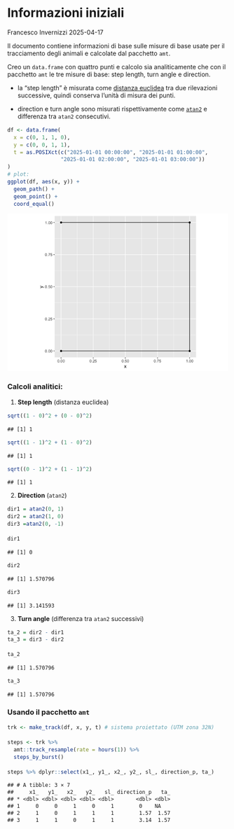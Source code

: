 Informazioni iniziali
================
Francesco Invernizzi
2025-04-17

Il documento contiene informazioni di base sulle misure di base usate
per il tracciamento degli animali e calcolate dal pacchetto `amt`.

Creo un `data.frame` con quattro punti e calcolo sia analiticamente che
con il pacchetto `amt` le tre misure di base: step length, turn angle e
direction.

- la “step length” è misurata come [distanza
  euclidea](https://en.wikipedia.org/wiki/Euclidean_distance) tra due
  rilevazioni successive, quindi conserva l’unità di misura dei punti.

- direction e turn angle sono misurati rispettivamente come
  [`atan2`](https://en.wikipedia.org/wiki/Atan2) e differenza tra
  `atan2` consecutivi.

``` r
df <- data.frame(
  x = c(0, 1, 1, 0),
  y = c(0, 0, 1, 1),
  t = as.POSIXct(c("2025-01-01 00:00:00", "2025-01-01 01:00:00",
                 "2025-01-01 02:00:00", "2025-01-01 03:00:00"))
)
# plot:
ggplot(df, aes(x, y)) +
  geom_path() +
  geom_point() +
  coord_equal()
```

![](01_info_iniziali_files/figure-gfm/unnamed-chunk-2-1.png)<!-- -->

### Calcoli analitici:

1.  **Step length** (distanza euclidea)

``` r
sqrt((1 - 0)^2 + (0 - 0)^2) 
```

    ## [1] 1

``` r
sqrt((1 - 1)^2 + (1 - 0)^2) 
```

    ## [1] 1

``` r
sqrt((0 - 1)^2 + (1 - 1)^2) 
```

    ## [1] 1

2.  **Direction** (`atan2`)

``` r
dir1 = atan2(0, 1)           
dir2 = atan2(1, 0) 
dir3 =atan2(0, -1) 

dir1
```

    ## [1] 0

``` r
dir2
```

    ## [1] 1.570796

``` r
dir3
```

    ## [1] 3.141593

3.  **Turn angle** (differenza tra `atan2` successivi)

``` r
ta_2 = dir2 - dir1 
ta_3 = dir3 - dir2

ta_2
```

    ## [1] 1.570796

``` r
ta_3
```

    ## [1] 1.570796

### Usando il pacchetto `amt`

``` r
trk <- make_track(df, x, y, t) # sistema proiettato (UTM zona 32N)

steps <- trk %>% 
  amt::track_resample(rate = hours(1)) %>% 
  steps_by_burst()

steps %>% dplyr::select(x1_, y1_, x2_, y2_, sl_, direction_p, ta_)
```

    ## # A tibble: 3 × 7
    ##     x1_   y1_   x2_   y2_   sl_ direction_p   ta_
    ## * <dbl> <dbl> <dbl> <dbl> <dbl>       <dbl> <dbl>
    ## 1     0     0     1     0     1        0    NA   
    ## 2     1     0     1     1     1        1.57  1.57
    ## 3     1     1     0     1     1        3.14  1.57
